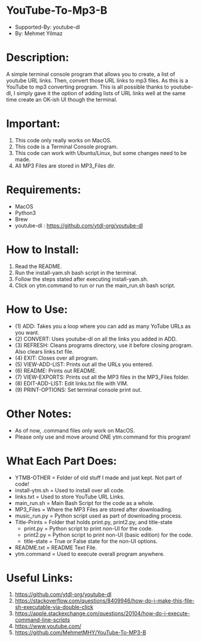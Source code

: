 # YouTube-To-Mp3-B
- Supported-By: youtube-dl
- By: Mehmet Yilmaz

# Description:
A simple terminal console program that allows you to create, a list of youtube URL links. Then, convert those URL links to mp3 files. As this is a YouTube to mp3 converting program. This is all possible thanks to youtube-dl, I simply gave it the option of adding lists of URL links well at the same time create an OK-ish UI though the terminal.

# Important:
1) This code only really works on MacOS.
2) This code is a Terminal Console program.
3) This code can work with Ubuntu/Linux, but some changes need to be made.
4) All MP3 Files are stored in MP3_Files dir.

# Requirements:
- MacOS
- Python3
- Brew
- youtube-dl  :  https://github.com/ytdl-org/youtube-dl

# How to Install:
1) Read the README.
2) Run the install-yam.sh bash script in the terminal.
3) Follow the steps stated after executing install-yam.sh.
4) Click on ytm.command to run or run the main_run.sh bash script.

# How to Use:
- (1) ADD:           Takes you a loop where you can add as many YoTube URLs as you want.
- (2) CONVERT:       Uses youtube-dl on all the links you added in ADD.
- (3) REFRESH:       Cleans programs directory, use it before closing program. Also clears links.txt file.
- (4) EXIT:          Closes over all program.
- (5) VIEW-ADD-LIST: Prints out all the URLs you entered.
- (6) README:        Prints out README.
- (7) VIEW-EXPORTS:  Prints out all the MP3 files in the MP3_Files folder.
- (8) EDIT-ADD-LIST: Edit links.txt file with VIM.
- (9) PRINT-OPTIONS: Set terminal console print out.

# Other Notes:
- As of now, .command files only work on MacOS.
- Please only use and move around ONE ytm.command for this program!

# What Each Part Does:
- YTMB-OTHER      = Folder of old stuff I made and just kept. Not part of code!
- install-ytm.sh  = Used to install over all code.
- links.txt       = Used to store YouTube URL Links.
- main_run.sh     = Main Bash Script for the code as a whole.
- MP3_Files       = Where the MP3 Files are stored after downloading.
- music_run.py    = Python script used as part of downloading process.
- Title-Prints    = Folder that holds print.py, print2.py, and title-state
   - print.py        = Python script to print non-UI for the code.
   - print2.py       = Python script to print non-UI (basic edition) for the code.
   - title-state     = True or False state for the non-UI options.
- README.txt      = README Text File.
- ytm.command	 = Used to execute overall program anywhere.

# Useful Links:
1) https://github.com/ytdl-org/youtube-dl
2) https://stackoverflow.com/questions/8409946/how-do-i-make-this-file-sh-executable-via-double-click
3) https://apple.stackexchange.com/questions/20104/how-do-i-execute-command-line-scripts
4) https://www.youtube.com/
5) https://github.com/MehmetMHY/YouTube-To-MP3-B
